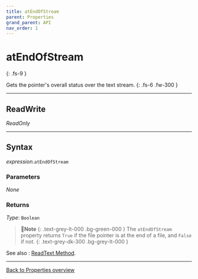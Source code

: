 ```yaml
---
title: atEndOfStream
parent: Properties
grand_parent: API
nav_order: 1
---
```


# atEndOfStream
{: .fs-9 }

Gets the pointer's overall status over the text stream.
{: .fs-6 .fw-300 }

---

## ReadWrite

_ReadOnly_

---

## Syntax

*expression*.`atEndOfStream`

### Parameters

_None_

### Returns

*Type*: `Boolean`

>📝**Note**
>{: .text-grey-lt-000 .bg-green-000 }
>The `atEndOfStream` property returns `True` if the file pointer is at the end of a file, and `False` if not.
{: .text-grey-dk-300 .bg-grey-lt-000 }

See also
: [ReadText Method](https://ecp-solutions.github.io/ECPTextStream/api/methods/readtext.html).

---

[Back to Properties overview](https://ecp-solutions.github.io/ECPTextStream/api/properties/)
